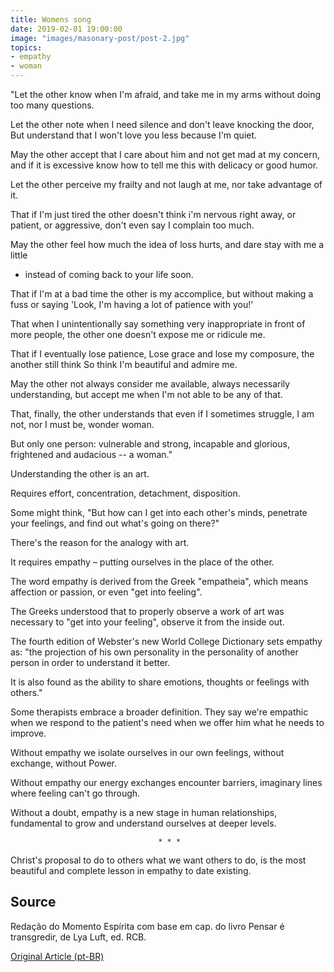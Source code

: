 ```yaml
---
title: Womens song
date: 2019-02-01 19:00:00
image: "images/masonary-post/post-2.jpg"
topics: 
- empathy
- woman
---
```


"Let the other know when I'm afraid, and take me in my arms without doing
too many questions.

Let the other note when I need silence and don't leave knocking the door,
But understand that I won't love you less because I'm quiet.

May the other accept that I care about him and not get mad at my
concern, and if it is excessive know how to tell me this with delicacy or good
humor.

Let the other perceive my frailty and not laugh at me, nor take advantage of it.

That if I'm just tired the other doesn't think i'm nervous right away, or
patient, or aggressive, don't even say I complain too much.

May the other feel how much the idea of loss hurts, and dare stay with me a little
- instead of coming back to your life soon.

That if I'm at a bad time the other is my accomplice, but without making a fuss or
saying 'Look, I'm having a lot of patience with you!'

That when I unintentionally say something very inappropriate in front of more people,
the other one doesn't expose me or ridicule me.

That if I eventually lose patience, Lose grace and lose my composure, the
another still think So think I'm beautiful and admire me.

May the other not always consider me available, always necessarily
understanding, but accept me when I'm not able to be any of that.

That, finally, the other understands that even if I sometimes struggle, I am not, nor
I must be, wonder woman.

But only one person: vulnerable and strong, incapable and glorious, frightened and
audacious -- a woman."

Understanding the other is an art.

Requires effort, concentration, detachment, disposition.

Some might think, "But how can I get into each other's minds, penetrate your
feelings, and find out what's going on there?"

There's the reason for the analogy with art.

It requires empathy – putting ourselves in the place of the other.

The word empathy is derived from the Greek "empatheia", which means affection or
passion, or even "get into feeling".

The Greeks understood that to properly observe a work of art was
necessary to "get into your feeling", observe it from the inside out.

The fourth edition of Webster's new World College Dictionary sets empathy
as: "the projection of his own personality in the personality of another
person in order to understand it better.

It is also found as the ability to share emotions, thoughts
or feelings with others."

Some therapists embrace a broader definition. They say we're empathic
when we respond to the patient's need when we offer him what he
needs to improve.

Without empathy we isolate ourselves in our own feelings, without exchange, without
Power.

Without empathy our energy exchanges encounter barriers, imaginary lines
where feeling can't go through.

Without a doubt, empathy is a new stage in human relationships,
fundamental to grow and understand ourselves at deeper levels.

                                     * * *

Christ's proposal to do to others what we want others to
do, is the most beautiful and complete lesson in empathy to date existing.

## Source
Redação do Momento Espírita com base em cap.
do livro Pensar é transgredir, de Lya Luft, ed. RCB.


[Original Article (pt-BR)](http://momento.com.br/pt/ler_texto.php?id=1654)
